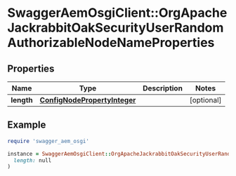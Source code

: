# SwaggerAemOsgiClient::OrgApacheJackrabbitOakSecurityUserRandomAuthorizableNodeNameProperties

## Properties

| Name | Type | Description | Notes |
| ---- | ---- | ----------- | ----- |
| **length** | [**ConfigNodePropertyInteger**](ConfigNodePropertyInteger.md) |  | [optional] |

## Example

```ruby
require 'swagger_aem_osgi'

instance = SwaggerAemOsgiClient::OrgApacheJackrabbitOakSecurityUserRandomAuthorizableNodeNameProperties.new(
  length: null
)
```

